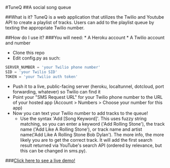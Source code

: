 #TuneQ
##A social song queue

##What is it?
TuneQ is a web application that utilizes the Twilio and Youtube API to create a playlist of tracks. Users can add to the playlist queue by texting the appropriate Twilio number.

##How do I use it?
###You will need:
	* A Heroku account
	* A Twilio account and number
* Clone this repo
* Edit config.py as such:
```python
SERVER_NUMBER = 'your Twilio phone number'
SID = 'your Twilio SID'
TOKEN = 'your Twilio auth token'
```
* Push it to a live, public-facing server (heroku, localtunnel, dotcloud, port forwarding, whatever) so Twilio can find it
* Point your "SMS Request URL" for your Twilio phone number to the URL of your hosted app (Account > Numbers > Choose your number for this app)
* Now you can text your Twilio number to add tracks to the queue!
	* Use the syntax 'Add [Song Keyword]'. This uses fuzzy string matching, so you can enter a keyword ('Add Rolling Stone'), the track name ('Add Like A Rolling Stone'), or track name and artist name('Add Like A Rolling Stone Bob Dylan'). The more info, the more likely you are to get the correct track. It will add the first search result returned via YouTube's search API (ordered by relevance, but this can be changed in sms.py).

###[Click here to see a live demo!](http://tuneq.herokuapp.com)